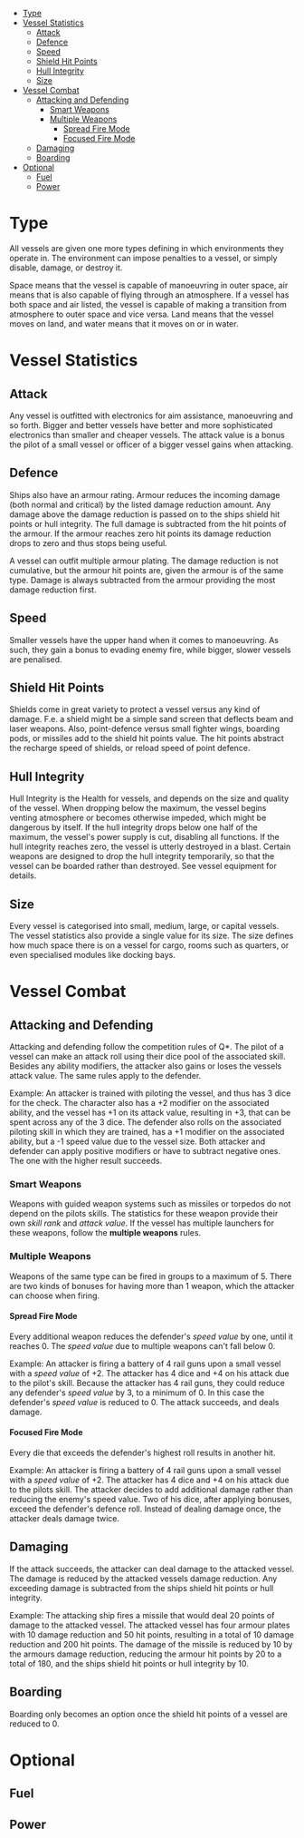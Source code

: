 <!-- TOC -->

- [Type](#type)
- [Vessel Statistics](#vessel-statistics)
  - [Attack](#attack)
  - [Defence](#defence)
  - [Speed](#speed)
  - [Shield Hit Points](#shield-hit-points)
  - [Hull Integrity](#hull-integrity)
  - [Size](#size)
- [Vessel Combat](#vessel-combat)
  - [Attacking and Defending](#attacking-and-defending)
    - [Smart Weapons](#smart-weapons)
    - [Multiple Weapons](#multiple-weapons)
      - [Spread Fire Mode](#spread-fire-mode)
      - [Focused Fire Mode](#focused-fire-mode)
  - [Damaging](#damaging)
  - [Boarding](#boarding)
- [Optional](#optional)
  - [Fuel](#fuel)
  - [Power](#power)

<!-- /TOC -->

# Type

All vessels are given one more types defining in which environments they operate
in. The environment can impose penalties to a vessel, or simply disable, damage,
or destroy it.

Space means that the vessel is capable of manoeuvring in outer space, air means
that is also capable of flying through an atmosphere. If a vessel has both space
and air listed, the vessel is capable of making a transition from atmosphere to
outer space and vice versa. Land means that the vessel moves on land, and water
means that it moves on or in water.

# Vessel Statistics

## Attack

Any vessel is outfitted with electronics for aim assistance, manoeuvring and so
forth. Bigger and better vessels have better and more sophisticated electronics
than smaller and cheaper vessels. The attack value is a bonus the pilot of a
small vessel or officer of a bigger vessel gains when attacking.

## Defence

Ships also have an armour rating. Armour reduces the incoming damage (both
normal and critical) by the listed damage reduction amount. Any damage above the
damage reduction is passed on to the ships shield hit points or hull integrity.
The full damage is subtracted from the hit points of the armour. If the armour
reaches zero hit points its damage reduction drops to zero and thus stops being
useful.

A vessel can outfit multiple armour plating. The damage reduction is not
cumulative, but the armour hit points are, given the armour is of the same type.
Damage is always subtracted from the armour providing the most damage reduction
first.

## Speed

Smaller vessels have the upper hand when it comes to manoeuvring. As such, they
gain a bonus to evading enemy fire, while bigger, slower vessels are penalised.

## Shield Hit Points

Shields come in great variety to protect a vessel versus any kind of damage.
F.e. a shield might be a simple sand screen that deflects beam and laser
weapons. Also, point-defence versus small fighter wings, boarding pods, or
missiles add to the shield hit points value. The hit points abstract the
recharge speed of shields, or reload speed of point defence.

## Hull Integrity

Hull Integrity is the Health for vessels, and depends on the size and quality of
the vessel. When dropping below the maximum, the vessel begins venting
atmosphere or becomes otherwise impeded, which might be dangerous by itself. If
the hull integrity drops below one half of the maximum, the vessel's power
supply is cut, disabling all functions. If the hull integrity reaches zero, the
vessel is utterly destroyed in a blast. Certain weapons are designed to drop the
hull integrity temporarily, so that the vessel can be boarded rather than
destroyed. See vessel equipment for details.

## Size

Every vessel is categorised into small, medium, large, or capital vessels. The
vessel statistics also provide a single value for its size. The size defines how
much space there is on a vessel for cargo, rooms such as quarters, or even
specialised modules like docking bays.

# Vessel Combat

## Attacking and Defending

Attacking and defending follow the competition rules of Q*. The pilot of a
vessel can make an attack roll using their dice pool of the associated skill.
Besides any ability modifiers, the attacker also gains or loses the vessels
attack value. The same rules apply to the defender.

Example: An attacker is trained with piloting the vessel, and thus has 3 dice
for the check. The character also has a +2 modifier on the associated ability,
and the vessel has +1 on its attack value, resulting in +3, that can be spent
across any of the 3 dice. The defender also rolls on the associated piloting
skill in which they are trained, has a +1 modifier on the associated ability,
but a -1 speed value due to the vessel size. Both attacker and defender can
apply positive modifiers or have to subtract negative ones. The one with the
higher result succeeds.

### Smart Weapons

Weapons with guided weapon systems such as missiles or torpedos do not depend on
the pilots skills. The statistics for these weapon provide their own *skill
rank* and *attack value*. If the vessel has multiple launchers for these
weapons, follow the **multiple weapons** rules.

### Multiple Weapons

Weapons of the same type can be fired in groups to a maximum of 5. There are two
kinds of bonuses for having more than 1 weapon, which the attacker can choose
when firing.

#### Spread Fire Mode

Every additional weapon reduces the defender's *speed value* by one, until it
reaches 0. The *speed value* due to multiple weapons can't fall below 0.

Example: An attacker is firing a battery of 4 rail guns upon a small vessel with
a *speed value* of +2. The attacker has 4 dice and +4 on his attack due to the
pilot's skill. Because the attacker has 4 rail guns, they could reduce any
defender's *speed value* by 3, to a minimum of 0. In this case the defender's
*speed value* is reduced to 0. The attack succeeds, and deals damage.

#### Focused Fire Mode

Every die that exceeds the defender's highest roll results in another hit.

Example: An attacker is firing a battery of 4 rail guns upon a small vessel with
a *speed value* of +2. The attacker has 4 dice and +4 on his attack due to the
pilots skill. The attacker decides to add additional damage rather than reducing
the enemy's speed value. Two of his dice, after applying bonuses, exceed the
defender's defence roll. Instead of dealing damage once, the attacker deals
damage twice.

## Damaging

If the attack succeeds, the attacker can deal damage to the attacked vessel. The
damage is reduced by the attacked vessels damage reduction. Any exceeding damage
is subtracted from the ships shield hit points or hull integrity.

Example: The attacking ship fires a missile that would deal 20 points of damage
to the attacked vessel. The attacked vessel has four armour plates with 10
damage reduction and 50 hit points, resulting in a total of 10 damage reduction
and 200 hit points. The damage of the missile is reduced by 10 by the armours
damage reduction, reducing the armour hit points by 20 to a total of 180, and
the ships shield hit points or hull integrity by 10.

## Boarding

Boarding only becomes an option once the shield hit points of a vessel are
reduced to 0.

# Optional

## Fuel

## Power